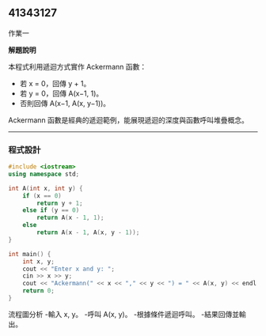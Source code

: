 **41343127**
---
作業一 

**解題說明**

本程式利用遞迴方式實作 Ackermann 函數：  
- 若 x = 0，回傳 y + 1。  
- 若 y = 0，回傳 A(x−1, 1)。  
- 否則回傳 A(x−1, A(x, y−1))。 

Ackermann 函數是經典的遞迴範例，能展現遞迴的深度與函數呼叫堆疊概念。  

---

### 程式設計  
```cpp
#include <iostream>
using namespace std;

int A(int x, int y) {
    if (x == 0)
        return y + 1;
    else if (y == 0)
        return A(x - 1, 1);
    else
        return A(x - 1, A(x, y - 1));
}

int main() {
    int x, y;
    cout << "Enter x and y: ";
    cin >> x >> y;
    cout << "Ackermann(" << x << "," << y << ") = " << A(x, y) << endl;
    return 0;
}
```
流程圖分析
-輸入 x, y。
-呼叫 A(x, y)。
-根據條件遞迴呼叫。
-結果回傳並輸出。
